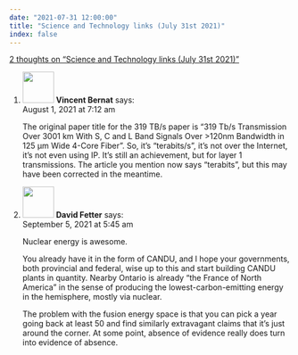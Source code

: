 ```yaml
---
date: "2021-07-31 12:00:00"
title: "Science and Technology links (July 31st 2021)"
index: false
---
```


[2 thoughts on &ldquo;Science and Technology links (July 31st 2021)&rdquo;](/lemire/blog/2021/07-31-science-and-technology-links-july-31st-2021)

<ol class="comment-list">
<li id="comment-592826" class="comment even thread-even depth-1">
<div class="comment-author vcard">
<img alt src="https://secure.gravatar.com/avatar/132895852cc01dfe6b01614d7b0c6cf3?s=56&#038;d=mm&#038;r=g" srcset="https://secure.gravatar.com/avatar/132895852cc01dfe6b01614d7b0c6cf3?s=112&#038;d=mm&#038;r=g 2x" class="avatar avatar-56 photo" height="56" width="56" decoding="async" /> <b class="fn">Vincent Bernat</b> <span class="says">says:</span> </div>
<div class="comment-metadata"><time datetime="2021-08-01T07:12:13+00:00">August 1, 2021 at 7:12 am</time></a> </div>
<div class="comment-content">
<p>The original paper title for the 319 TB/s paper is &ldquo;319 Tb/s Transmission Over 3001 km With S, C and L Band Signals Over &gt;120nm Bandwidth in 125 μm Wide 4-Core Fiber&rdquo;. So, it&rsquo;s &ldquo;terabits/s&rdquo;, it&rsquo;s not over the Internet, it&rsquo;s not even using IP. It&rsquo;s still an achievement, but for layer 1 transmissions. The article you mention now says &ldquo;terabits&rdquo;, but this may have been corrected in the meantime.</p>
</div>
</li>
<li id="comment-597055" class="comment odd alt thread-odd thread-alt depth-1">
<div class="comment-author vcard">
<img alt src="https://secure.gravatar.com/avatar/ebb53d621ad68a6e34eee7464153958c?s=56&#038;d=mm&#038;r=g" srcset="https://secure.gravatar.com/avatar/ebb53d621ad68a6e34eee7464153958c?s=112&#038;d=mm&#038;r=g 2x" class="avatar avatar-56 photo" height="56" width="56" decoding="async" /> <b class="fn">David Fetter</b> <span class="says">says:</span> </div>
<div class="comment-metadata"><time datetime="2021-09-05T05:45:52+00:00">September 5, 2021 at 5:45 am</time></a> </div>
<div class="comment-content">
<p>Nuclear energy is awesome.</p>
<p>You already have it in the form of CANDU, and I hope your governments, both provincial and federal, wise up to this and start building CANDU plants in quantity. Nearby Ontario is already &ldquo;the France of North America&rdquo; in the sense of producing the lowest-carbon-emitting energy in the hemisphere, mostly via nuclear.</p>
<p>The problem with the fusion energy space is that you can pick a year going back at least 50 and find similarly extravagant claims that it&rsquo;s just around the corner. At some point, absence of evidence really does turn into evidence of absence.</p>
</div>
</li>
</ol>
